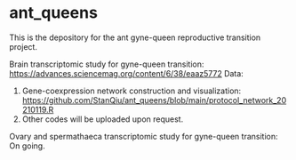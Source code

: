 # ant_queens
This is the depository for the ant gyne-queen reproductive transition project.

Brain transcriptomic study for gyne-queen transition:
https://advances.sciencemag.org/content/6/38/eaaz5772
Data:
1. Gene-coexpression network construction and visualization:
https://github.com/StanQiu/ant_queens/blob/main/protocol_network_20210119.R
2. Other codes will be uploaded upon request.

Ovary and spermathaeca transcriptomic study for gyne-queen transition:
On going.
